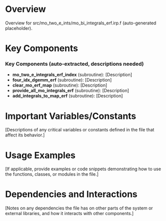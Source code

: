 # Overview

Overview for src/mo_two_e_ints/mo_bi_integrals_erf.irp.f (auto-generated placeholder).

# Key Components

### Key Components (auto-extracted, descriptions needed)
- **mo_two_e_integrals_erf_index** (subroutine): [Description]
- **four_idx_dgemm_erf** (subroutine): [Description]
- **clear_mo_erf_map** (subroutine): [Description]
- **provide_all_mo_integrals_erf** (subroutine): [Description]
- **add_integrals_to_map_erf** (subroutine): [Description]

# Important Variables/Constants

[Descriptions of any critical variables or constants defined in the file that affect its behavior.]

# Usage Examples

[If applicable, provide examples or code snippets demonstrating how to use the functions, classes, or modules in the file.]

# Dependencies and Interactions

[Notes on any dependencies the file has on other parts of the system or external libraries, and how it interacts with other components.]
